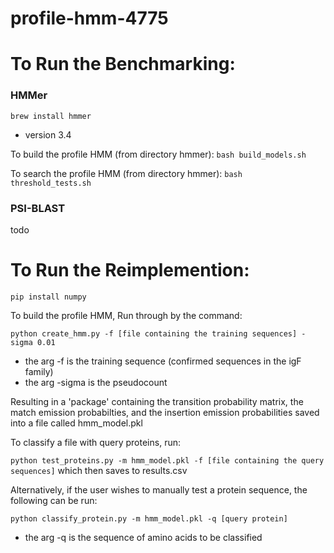 # profile-hmm-4775


# To Run the Benchmarking:
### HMMer
`brew install hmmer`
- version 3.4

To build the profile HMM (from directory hmmer):
  `bash build_models.sh`

To search the profile HMM (from directory hmmer):
  `bash threshold_tests.sh`
### PSI-BLAST 
  todo
  
# To Run the Reimplemention:
`pip install numpy`

To build the profile HMM,
Run through by the command:

  `python create_hmm.py -f [file containing the training sequences] -sigma 0.01`
- the arg -f is the training sequence (confirmed sequences in the igF family)
- the arg -sigma is the pseudocount

Resulting in a 'package' containing the transition probability matrix, the match emission probabilties, 
and the insertion emission probabilities saved into a file called hmm_model.pkl

To classify a file with query proteins, run:

  `python test_proteins.py -m hmm_model.pkl -f [file containing the query sequences]`
which then saves to results.csv

Alternatively, if the user wishes to manually test a protein sequence, the following can be run:

  `python classify_protein.py -m hmm_model.pkl -q [query protein]`
- the arg -q is the sequence of amino acids to be classified
